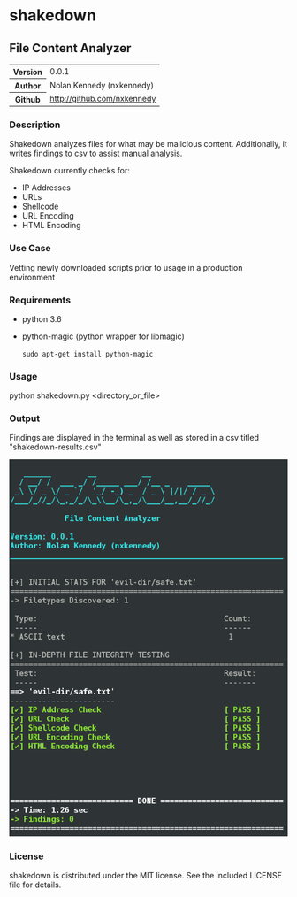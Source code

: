 # shakedown
## File Content Analyzer
<table>
    <tr>
        <th>Version</th>
        <td>0.0.1</td>
    </tr>
    <tr>
       <th>Author</th>
       <td>Nolan Kennedy (nxkennedy)</td>
    </tr>
    <tr>
        <th>Github</th>
        <td><a href="http://github.com/nxkennedy">http://github.com/nxkennedy</a></td>
    </tr>
</table>

### Description
Shakedown analyzes files for what may be malicious content. Additionally, it writes findings to csv to assist manual analysis.

Shakedown currently checks for:
* IP Addresses
* URLs
* Shellcode
* URL Encoding
* HTML Encoding

### Use Case
Vetting newly downloaded scripts prior to usage in a production environment

### Requirements
* python 3.6
* python-magic (python wrapper for libmagic)

    `sudo apt-get install python-magic`

### Usage
python shakedown.py <directory_or_file>

### Output
Findings are displayed in the terminal as well as stored in a csv titled "shakedown-results.csv"

![shakedown terminal output](img/shakedown.png)

### License
shakedown is distributed under the MIT license.  See the included
LICENSE file for details.

